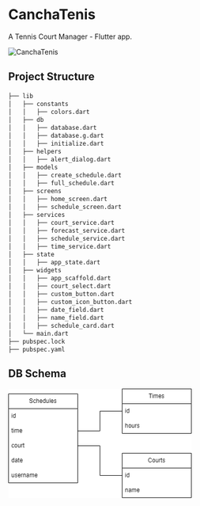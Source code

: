 # CanchaTenis

A Tennis Court Manager - Flutter app.

![CanchaTenis](./CanchaTenis.gif)

## Project Structure

```
├── lib
│   ├── constants
│   │   ├── colors.dart
│   ├── db
│   │   ├── database.dart
│   │   ├── database.g.dart
│   │   ├── initialize.dart
│   ├── helpers
│   │   ├── alert_dialog.dart
│   ├── models
│   │   ├── create_schedule.dart
│   │   ├── full_schedule.dart
│   ├── screens
│   │   ├── home_screen.dart
│   │   ├── schedule_screen.dart
│   ├── services
│   │   ├── court_service.dart
│   │   ├── forecast_service.dart
│   │   ├── schedule_service.dart
│   │   ├── time_service.dart
│   ├── state
│   │   ├── app_state.dart
│   ├── widgets
│   │   ├── app_scaffold.dart
│   │   ├── court_select.dart
│   │   ├── custom_button.dart
│   │   ├── custom_icon_button.dart
│   │   ├── date_field.dart
│   │   ├── name_field.dart
│   │   ├── schedule_card.dart
│   └── main.dart
├── pubspec.lock
├── pubspec.yaml
```

## DB Schema

![DB](./db-schema.png)
